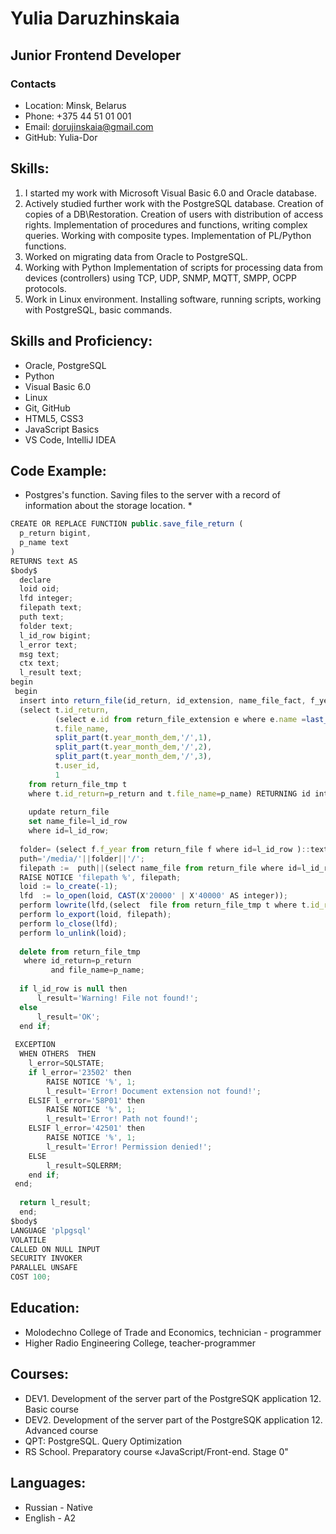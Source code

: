 # Yulia Daruzhinskaia
## Junior Frontend Developer
### Contacts
* Location: Minsk, Belarus
* Phone: +375 44 51 01 001
* Email: dorujinskaia@gmail.com
* GitHub: Yulia-Dor

## Skills:
1. I started my work with Microsoft Visual Basic 6.0 and Oracle database.
1. Actively studied further work with the PostgreSQL database. Creation of copies of a DB\Restoration. Creation of users with distribution of access rights. Implementation of procedures and functions, writing complex queries. Working with composite types. Implementation of PL/Python functions.
1. Worked on migrating data from Oracle to PostgreSQL.
1. Working with Python Implementation of scripts for processing data from devices (controllers) using TCP, UDP, SNMP, MQTT, SMPP, OCPP protocols.
1. Work in Linux environment. Installing software, running scripts, working with PostgreSQL, basic commands.

## Skills and Proficiency:
* Oracle, PostgreSQL
* Python
* Visual Basic 6.0
* Linux
* Git, GitHub
* HTML5, CSS3
* JavaScript Basics
* VS Code, IntelliJ IDEA

## Code Example:
* Postgres's function. Saving files to the server with a record of information about the storage location. *

```javascript
CREATE OR REPLACE FUNCTION public.save_file_return (
  p_return bigint,
  p_name text
)
RETURNS text AS
$body$
  declare
  loid oid;
  lfd integer;
  filepath text;
  puth text;
  folder text;
  l_id_row bigint;
  l_error text;
  msg text;
  ctx text;
  l_result text;
begin
 begin
  insert into return_file(id_return, id_extension, name_file_fact, f_year, f_month, f_day, id_user, pa)
  (select t.id_return, 
          (select e.id from return_file_extension e where e.name =last_elem(string_to_array(t.file_name, '.'))),
          t.file_name,
          split_part(t.year_month_dem,'/',1),
          split_part(t.year_month_dem,'/',2),
          split_part(t.year_month_dem,'/',3),
          t.user_id,
          1            
    from return_file_tmp t 
    where t.id_return=p_return and t.file_name=p_name) RETURNING id into l_id_row;
    
    update return_file
    set name_file=l_id_row
    where id=l_id_row;
 
  folder= (select f.f_year from return_file f where id=l_id_row )::text||'/'||(select case when f.f_month::INTEGER<10 then '0'||f.f_month else f.f_month end from return_file f where id=l_id_row)::text||'/'||(select case when f.f_day::INTEGER<10 then '0'||f.f_day else f.f_day end from return_file f where id=l_id_row)::text;
  puth='/media/'||folder||'/';
  filepath :=  puth||(select name_file from return_file where id=l_id_row)||'.'||(select (select e.name from return_file_extension e where e.id=f.id_extension) from return_file f where f.id=l_id_row);
  RAISE NOTICE 'filepath %', filepath;
  loid := lo_create(-1);
  lfd  := lo_open(loid, CAST(X'20000' | X'40000' AS integer));
  perform lowrite(lfd,(select  file from return_file_tmp t where t.id_return=p_return and t.file_name=p_name));
  perform lo_export(loid, filepath);
  perform lo_close(lfd);
  perform lo_unlink(loid);
  
  delete from return_file_tmp
   where id_return=p_return
         and file_name=p_name;
         
  if l_id_row is null then
      l_result='Warning! File not found!';
  else
      l_result='OK';
  end if;
  
 EXCEPTION
  WHEN OTHERS  THEN
    l_error=SQLSTATE;
    if l_error='23502' then
        RAISE NOTICE '%', 1;
        l_result='Error! Document extension not found!';
    ELSIF l_error='58P01' then
        RAISE NOTICE '%', 1;
        l_result='Error! Path not found!';
    ELSIF l_error='42501' then
        RAISE NOTICE '%', 1;
        l_result='Error! Permission denied!';
    ELSE 
        l_result=SQLERRM;
    end if;
 end;
  
  return l_result;
  end;
$body$
LANGUAGE 'plpgsql'
VOLATILE
CALLED ON NULL INPUT
SECURITY INVOKER
PARALLEL UNSAFE
COST 100;
```

## Education:
* Molodechno College of Trade and Economics, technician - programmer
* Higher Radio Engineering College, teacher-programmer

## Courses:
* DEV1. Development of the server part of the PostgreSQK application 12. Basic course
* DEV2. Development of the server part of the PostgreSQK application 12. Advanced course
* QPT: PostgreSQL. Query Optimization
* RS School. Preparatory course «JavaScript/Front-end. Stage 0"

## Languages:
* Russian - Native
* English - A2
